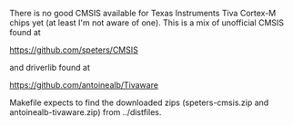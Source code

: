There is no good CMSIS available for Texas Instruments
Tiva Cortex-M chips yet (at least I'm not aware of one).
This is a mix of unofficial CMSIS found at

https://github.com/speters/CMSIS

and driverlib found at

https://github.com/antoinealb/Tivaware

Makefile expects to find the downloaded zips (speters-cmsis.zip and
antoinealb-tivaware.zip) from ../distfiles.


